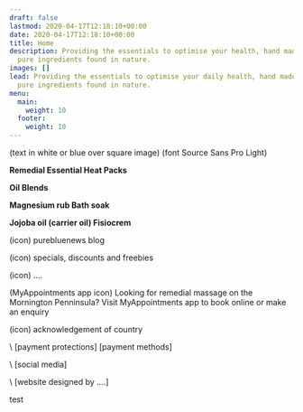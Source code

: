 ```yaml
---
draft: false
lastmod: 2020-04-17T12:18:10+00:00
date: 2020-04-17T12:18:10+00:00
title: Home
description: Providing the essentials to optimise your health, hand made from
  pure ingredients found in nature.
images: []
lead: Providing the essentials to optimise your daily health, hand made from
  pure ingredients found in nature.
menu:
  main:
    weight: 10
  footer:
    weight: 10
---
```

(text in white or blue over square image) (font Source Sans Pro Light)

**Remedial Essential                                                                 Heat Packs**

**Oil Blends**

**Magnesium rub                                                                   Bath soak**

**Jojoba oil (carrier oil)                                                          Fisiocrem**

(icon)  purebluenews blog

(icon)  specials, discounts and freebies

(icon)  ....

(MyAppointments app icon)  Looking for remedial massage on the Mornington Penninsula? Visit MyAppointments app to book online or make an enquiry

(icon)   acknowledgement of country

\    \[payment protections]                                                                 \[payment methods]

\    \[social media]

\    \[website designed by ....]



test